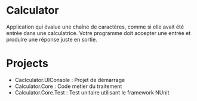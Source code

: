# Calculator

Application qui évalue une chaîne de caractères, comme si elle avait été entrée dans une calculatrice. Votre programme doit accepter une entrée et produire une réponse juste en sortie.

# Projects

- Caclculator.UIConsole : Projet de démarrage
- Calculator.Core : Code metier du traitement
- Calculator.Core.Test : Test unitaire utilisant le framework NUnit
